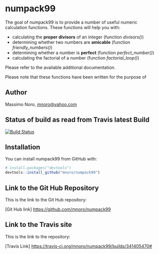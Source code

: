 
<!-- README.md is generated from README.Rmd. Please edit that file -->
numpack99
=========

The goal of numpack99 is to provide a number of useful numeric calculation functions. These functions will help you with:

-   calculating the **proper divisors** of an integer (function *divisors()*)
-   determining whether two numbers are **amicable** (function *friendly\_numbers()*)
-   determining whether a number is **perfect** (function *perfect\_number()*)
-   calculating the factorial of a number (function *factorial\_loop()*)

Please refer to the available additional documentation.

Please note that these functions have been written for the purpose of

Author
------

Massimo Noro, <mnoro@yahoo.com>

Status of build as read from Travis latest Build
------------------------------------------------

[![Build Status](https://travis-ci.org/mnoro/numpack99.svg?branch=master)](https://travis-ci.org/mnoro/numpack99)

Installation
------------

You can install numpack99 from GitHub with:

``` r
# install.packages("devtools")
devtools::install_github("mnoro/numpack99")
```

Link to the Git Hub Repository
------------------------------

This is the link to the Git Hub repository:

\[Git Hub link\] <https://github.com/mnoro/numpack99>

Link to the Travis site
-----------------------

This is the link to the repository:

\[Travis Link\] <https://travis-ci.org/mnoro/numpack99/builds/341405470#>
